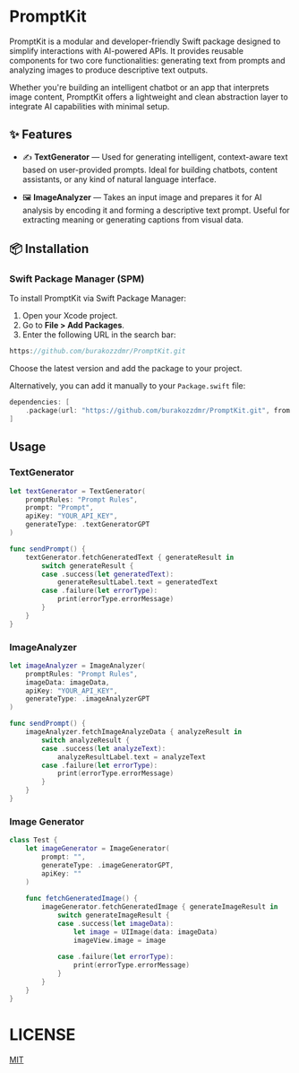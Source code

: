 # PromptKit

PromptKit is a modular and developer-friendly Swift package designed to simplify interactions with AI-powered APIs. It provides reusable components for two core functionalities: generating text from prompts and analyzing images to produce descriptive text outputs.

Whether you're building an intelligent chatbot or an app that interprets image content, PromptKit offers a lightweight and clean abstraction layer to integrate AI capabilities with minimal setup.

## ✨ Features

- ✍️ **TextGenerator** — Used for generating intelligent, context-aware text based on user-provided prompts. Ideal for building chatbots, content assistants, or any kind of natural language interface.

- 🖼️ **ImageAnalyzer** — Takes an input image and prepares it for AI analysis by encoding it and forming a descriptive text prompt. Useful for extracting meaning or generating captions from visual data.

## 📦 Installation

### Swift Package Manager (SPM)

To install PromptKit via Swift Package Manager:

1. Open your Xcode project.
2. Go to **File > Add Packages**.
3. Enter the following URL in the search bar:
``` swift
https://github.com/burakozzdmr/PromptKit.git
```
Choose the latest version and add the package to your project.

Alternatively, you can add it manually to your `Package.swift` file:
``` swift
dependencies: [
    .package(url: "https://github.com/burakozzdmr/PromptKit.git", from: "1.0.0")
]
```
## Usage
### TextGenerator

``` swift
let textGenerator = TextGenerator(
    promptRules: "Prompt Rules",
    prompt: "Prompt",
    apiKey: "YOUR_API_KEY",
    generateType: .textGeneratorGPT
)

func sendPrompt() {
    textGenerator.fetchGeneratedText { generateResult in
        switch generateResult {
        case .success(let generatedText):
            generateResultLabel.text = generatedText
        case .failure(let errorType):
            print(errorType.errorMessage)
        }
    }
}
```
### ImageAnalyzer
```swift
let imageAnalyzer = ImageAnalyzer(
    promptRules: "Prompt Rules",
    imageData: imageData,
    apiKey: "YOUR_API_KEY",
    generateType: .imageAnalyzerGPT
)

func sendPrompt() {
    imageAnalyzer.fetchImageAnalyzeData { analyzeResult in
        switch analyzeResult {
        case .success(let analyzeText):
            analyzeResultLabel.text = analyzeText
        case .failure(let errorType):
            print(errorType.errorMessage)
        }
    }
}
```

### Image Generator
```swift
class Test {
    let imageGenerator = ImageGenerator(
        prompt: "",
        generateType: .imageGeneratorGPT,
        apiKey: ""
    )
    
    func fetchGeneratedImage() {
        imageGenerator.fetchGeneratedImage { generateImageResult in
            switch generateImageResult {
            case .success(let imageData):
                let image = UIImage(data: imageData)
                imageView.image = image
                
            case .failure(let errorType):
                print(errorType.errorMessage)
            }
        }
    }
}
```
# LICENSE
[MIT](https://github.com/burakozzdmr/PromptKit/blob/main/LICENSE)
